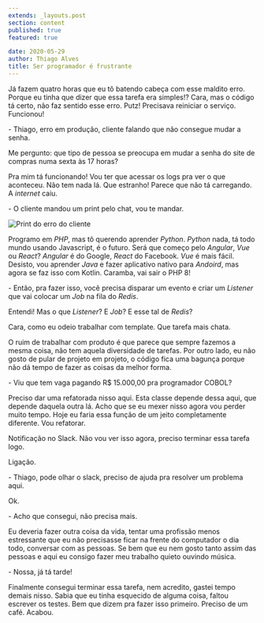 ```yaml
---
extends: _layouts.post
section: content
published: true
featured: true

date: 2020-05-29
author: Thiago Alves
title: Ser programador é frustrante
---
```


Já fazem quatro horas que eu tô batendo cabeça com esse maldito erro. Porque eu tinha que dizer que essa tarefa era simples!? Cara, mas o código tá certo, não faz sentido esse erro. Putz! Precisava reiniciar o serviço. Funcionou!

\- Thiago, erro em produção, cliente falando que não consegue mudar a senha.

Me pergunto: que tipo de pessoa se preocupa em mudar a senha do site de compras numa sexta às 17 horas?

Pra mim tá funcionando! Vou ter que acessar os logs pra ver o que aconteceu. Não tem nada lá. Que estranho! Parece que não tá carregando. A _internet_ caiu.

\- O cliente mandou um print pelo chat, vou te mandar.

<img src="/assets/images/post-being-a-programmer-is-frustrating/print.png" alt="Print do erro do cliente"/>

Programo em _PHP_, mas tô querendo aprender _Python_. _Python_ nada, tá todo mundo usando Javascript, é o futuro. Será que começo pelo _Angular_, _Vue_ ou _React_? _Angular_ é do Google, _React_ do Facebook. _Vue_ é mais fácil. Desisto, vou aprender _Java_ e fazer aplicativo nativo para _Andoird_, mas agora se faz isso com Kotlin. Caramba, vai sair o PHP 8!

\- Então, pra fazer isso, você precisa disparar um evento e criar um _Listener_ que vai colocar um _Job_ na fila do _Redis_.

Entendi! Mas o que _Listener_? E _Job_? E esse tal de _Redis_?

Cara, como eu odeio trabalhar com template. Que tarefa mais chata.

O ruim de trabalhar com produto é que parece que sempre fazemos a mesma coisa, não tem aquela diversidade de tarefas. Por outro lado, eu não gosto de pular de projeto em projeto, o código fica uma bagunça porque não dá tempo de fazer as coisas da melhor forma.

\- Viu que tem vaga pagando R$ 15.000,00 pra programador COBOL?

Preciso dar uma refatorada nisso aqui. Esta classe depende dessa aqui, que depende daquela outra lá. Acho que se eu mexer nisso agora vou perder muito tempo. Hoje eu faria essa função de um jeito completamente diferente. Vou refatorar.

Notificação no Slack. Não vou ver isso agora, preciso terminar essa tarefa logo.

Ligação.

\- Thiago, pode olhar o slack, preciso de ajuda pra resolver um problema aqui.

Ok.

\- Acho que consegui, não precisa mais.

Eu deveria fazer outra coisa da vida, tentar uma profissão menos estressante que eu não precisasse ficar na frente do computador o dia todo, conversar com as pessoas. Se bem que eu nem gosto tanto assim das pessoas e aqui eu consigo fazer meu trabalho quieto ouvindo música.

\- Nossa, já tá tarde!

Finalmente consegui terminar essa tarefa, nem acredito, gastei tempo demais nisso. Sabia que eu tinha esquecido de alguma coisa, faltou escrever os testes. Bem que dizem pra fazer isso primeiro. Preciso de um café. Acabou.